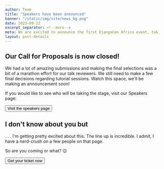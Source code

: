 ```yaml
---
author: Team
title: "Speakers have been announced"
banner: "/static/img/site/news_bg.png"
date: 2023-09-22
excerpt_separator: <!--more-->
meta: We are excited to announce the first DjangoCon Africa event, taking place this year in Zanzibar, Tanzania, from 6th - 11th November 2023!
layout: post-details
---
```


## Our Call for Proposals is now closed!

We had a lot of amazing submissions and making the final selections was a bit of a marathon effort for our talk reviewers. We still need to make a few final decisions regarding tutorial sessions. Watch this space, we'll be making an announcement soon!

<!--more-->

If you would like to see who will be taking the stage, visit our Speakers page:

<a href="/speakers">
<button class="proposal-post-button text-center">Visit the speakers page</button>
</a>

## I don't know about you but

. . . I'm getting pretty excited about this. The line up is incredible. I admit, I have a nerd-crush on a few people on that page. 

So are you coming or what? 😉

<a href="/get-ticket">
<button class="proposal-post-button text-center">Get your ticket now</button>
</a>



